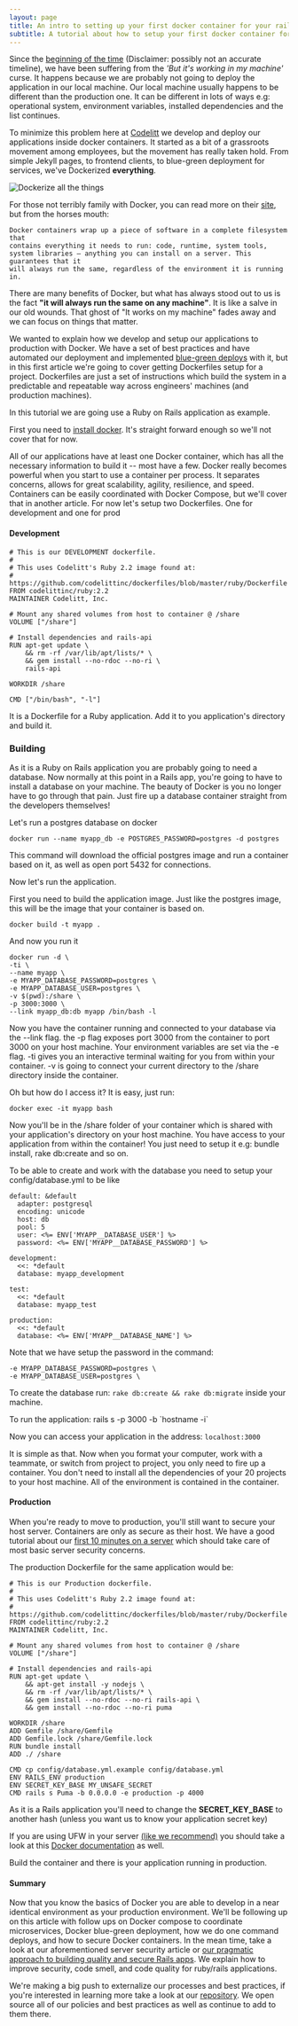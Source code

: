 ```yaml
---
layout: page
title: An intro to setting up your first docker container for your rails app
subtitle: A tutorial about how to setup your first docker container for your rails application
---
```



Since the [beginning of the time](https://upload.wikimedia.org/wikipedia/commons/c/c2/Lambda-Cold_Dark_Matter,_Accelerated_Expansion_of_the_Universe,_Big_Bang-Inflation.jpg) (Disclaimer: possibly not an accurate timeline), we have been suffering from the *'But it's working in my machine'* curse. It happens because we are probably not going to deploy the application in our local machine. Our local machine usually happens to be different than the production one. It can be different in lots of ways e.g: operational system, environment variables, installed dependencies and the list continues.

To minimize this problem here at [Codelitt](http://codelitt.com) we develop and deploy our applications inside docker containers. It started as a bit of a grassroots movement among employees, but the movement has really taken hold. From simple Jekyll pages, to frontend clients, to blue-green deployment for services, we've Dockerized **everything**.

![Dockerize all the things](https://i.imgur.com/FiNj8.jpg)

For those not terribly family with Docker, you can read more on their [site](https://www.docker.com/what-docker), but from the horses mouth:

```
Docker containers wrap up a piece of software in a complete filesystem that
contains everything it needs to run: code, runtime, system tools,
system libraries – anything you can install on a server. This guarantees that it
will always run the same, regardless of the environment it is running in.
```

There are many benefits of Docker, but what has always stood out to us is the fact **"it will always run the same on any machine"**. It is like a salve in our old wounds. That ghost of "It works on my machine" fades away and we can focus on things that matter.

We wanted to explain how we develop and setup our applications to production with Docker. We have a set of best practices and have automated our deployment and implemented [blue-green deploys](http://martinfowler.com/bliki/BlueGreenDeployment.html) with it, but in this first article we're going to cover getting Dockerfiles setup for a project. Dockerfiles are just a set of instructions which build the system in a predictable and repeatable way across engineers' machines (and production machines).

In this tutorial we are going use a Ruby on Rails application as example.

First you need to [install docker](https://www.digitalocean.com/community/tutorials/how-to-install-and-use-docker-on-ubuntu-16-04). It's straight forward enough so we'll not cover that for now.

All of our applications have at least one Docker container, which has all the necessary information to build it -- most have a few. Docker really becomes powerful when you start to use a container per process. It separates concerns, allows for great scalability, agility, resilience, and speed. Containers can be easily coordinated with Docker Compose, but we'll cover that in another article. For now let's setup two Dockerfiles. One for development and one for prod

#### Development

```
# This is our DEVELOPMENT dockerfile.
#
# This uses Codelitt's Ruby 2.2 image found at:
# https://github.com/codelittinc/dockerfiles/blob/master/ruby/Dockerfile
FROM codelittinc/ruby:2.2
MAINTAINER Codelitt, Inc.

# Mount any shared volumes from host to container @ /share
VOLUME ["/share"]

# Install dependencies and rails-api
RUN apt-get update \
    && rm -rf /var/lib/apt/lists/* \
    && gem install --no-rdoc --no-ri \
    rails-api

WORKDIR /share

CMD ["/bin/bash", "-l"]
```

It is a Dockerfile for a Ruby application. Add it to you application's directory and build it.

### Building

As it is a Ruby on Rails application you are probably going to need a database. Now normally at this point in a Rails app, you're going to have to install a database on your machine. The beauty of Docker is you no longer have to go through that pain. Just fire up a database container straight from the developers themselves!

Let's run a postgres database on docker

`docker run --name myapp_db -e POSTGRES_PASSWORD=postgres -d postgres`

This command will download the official postgres image and run a container based on it, as well as open port 5432 for connections.

Now let's run the application.

First you need to build the application image. Just like the postgres image, this will be the image that your container is based on.

`docker build -t myapp .`


And now you run it

```
docker run -d \
-ti \
--name myapp \
-e MYAPP_DATABASE_PASSWORD=postgres \
-e MYAPP_DATABASE_USER=postgres \
-v $(pwd):/share \
-p 3000:3000 \
--link myapp_db:db myapp /bin/bash -l
```

Now you have the container running and connected to your database via the --link flag. the -p flag exposes port 3000 from the container to port 3000 on your host machine. Your environment variables are set via the -e flag. -ti gives you an interactive terminal waiting for you from within your container. -v is going to connect your current directory to the /share directory inside the container.

Oh but how do I access it? It is easy, just run:

`docker exec -it myapp bash`

Now you'll be in the /share folder of your container which is shared with your application's directory on your host machine. You have access to your application from within the container! You just need to setup it e.g: bundle install, rake db:create and so on.

To be able to create and work with the database you need to setup your config/database.yml to be like

```
default: &default
  adapter: postgresql
  encoding: unicode
  host: db
  pool: 5
  user: <%= ENV['MYAPP__DATABASE_USER'] %>
  password: <%= ENV['MYAPP__DATABASE_PASSWORD'] %>

development:
  <<: *default
  database: myapp_development

test:
  <<: *default
  database: myapp_test

production:
  <<: *default
  database: <%= ENV['MYAPP__DATABASE_NAME'] %>
```

Note that we have setup the password in the command:

```
-e MYAPP_DATABASE_PASSWORD=postgres \
-e MYAPP_DATABASE_USER=postgres \
```

To create the database run: `rake db:create && rake db:migrate` inside your machine.

To run the application: rails s -p 3000 -b \`hostname -i\`

Now you can access your application in the address: `localhost:3000`

It is simple as that. Now when you format your computer, work with a teammate, or switch from project to project, you only need to fire up a container. You don't need to install all the dependencies of your 20 projects to your host machine. All of the environment is contained in the container.

#### Production

When you're ready to move to production, you'll still want to secure your host server. Containers are only as secure as their host. We have a good tutorial about our [first 10 minutes on a server](http://www.codelitt.com/blog/my-first-10-minutes-on-a-server-primer-for-securing-ubuntu/) which should take care of most basic server security concerns.

The production Dockerfile for the same application would be:

```
# This is our Production dockerfile.
#
# This uses Codelitt's Ruby 2.2 image found at:
# https://github.com/codelittinc/dockerfiles/blob/master/ruby/Dockerfile
FROM codelittinc/ruby:2.2
MAINTAINER Codelitt, Inc.

# Mount any shared volumes from host to container @ /share
VOLUME ["/share"]

# Install dependencies and rails-api
RUN apt-get update \
    && apt-get install -y nodejs \
    && rm -rf /var/lib/apt/lists/* \
    && gem install --no-rdoc --no-ri rails-api \
    && gem install --no-rdoc --no-ri puma

WORKDIR /share
ADD Gemfile /share/Gemfile
ADD Gemfile.lock /share/Gemfile.lock
RUN bundle install
ADD ./ /share

CMD cp config/database.yml.example config/database.yml
ENV RAILS_ENV production
ENV SECRET_KEY_BASE MY_UNSAFE_SECRET
CMD rails s Puma -b 0.0.0.0 -e production -p 4000
```

As it is a Rails application you'll need to change the **SECRET_KEY_BASE** to another hash (unless you want us to know your application secret key)

If you are using UFW in your server [(like we recommend)](http://www.codelitt.com/blog/my-first-10-minutes-on-a-server-primer-for-securing-ubuntu/) you should take a look at this [Docker documentation](https://docs.docker.com/engine/installation/linux/ubuntulinux/#enable-ufw-forwarding) as well.

Build the container and there is your application running in production.

#### Summary

Now that you know the basics of Docker you are able to develop in a near identical environment as your production environment. We'll be following up on this article with follow ups on Docker compose to coordinate microservices, Docker blue-green deployment, how we do one command deploys, and how to secure Docker containers. In the mean time, take a look at our aforementioned server security article or [our pragmatic approach to building quality and secure Rails apps](www.codelitt.com/blog/pragmatic-approach-building-ruby-rails-apps-quickly-quality-code/). We explain how to improve security, code smell, and code quality for ruby/rails applications.

We're making a big push to externalize our processes and best practices, if you're interested in learning more take a look at our [repository](https://github.com/codelittinc/incubator-resources). We open source all of our policies and best practices as well as continue to add to them there.

